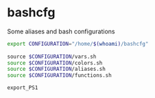 # bashcfg
Some aliases and bash configurations


```sh
export CONFIGURATION="/home/$(whoami)/bashcfg"
​
​source $CONFIGURATION/vars.sh
source $CONFIGURATION/colors.sh
source $CONFIGURATION/aliases.sh
source $CONFIGURATION/functions.sh

export_PS1

```
